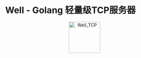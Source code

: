 # Well - Golang 轻量级TCP服务器
<p align="center">
    <a href="/" target="_blank" style="text-align: center">
        <img src="https://github.com/lvwei25/well_tcp/blob/main/logo.png" style="width: 100px;height: 100px" alt="Well_TCP" />
    </a>
</p>
